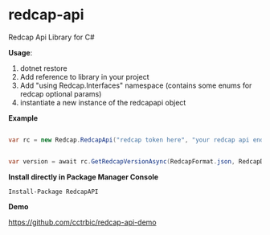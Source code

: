 # redcap-api
Redcap Api Library for C#

__Usage__:

1. dotnet restore
2. Add reference to library in your project
3. Add "using Redcap.Interfaces" namespace (contains some enums for redcap optional params)
4. instantiate a new instance of the redcapapi object

__Example__
```C# 

var rc = new Redcap.RedcapApi("redcap token here", "your redcap api endpoint here")

```

```C# 

var version = await rc.GetRedcapVersionAsync(RedcapFormat.json, RedcapDataType.flat);

```

__Install directly in Package Manager Console__

``` Install-Package RedcapAPI ```

__Demo__

https://github.com/cctrbic/redcap-api-demo